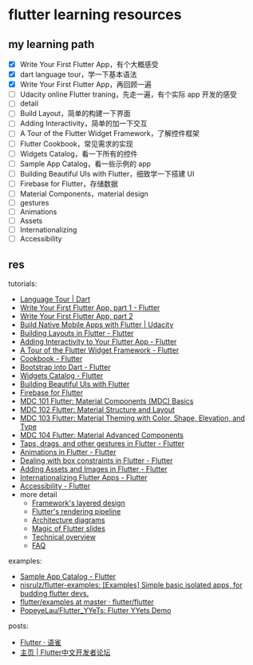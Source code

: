 # flutter learning resources

## my learning path

- [x] Write Your First Flutter App，有个大概感受
- [x] dart language tour，学一下基本语法
- [x] Write Your First Flutter App，再回顾一遍
- [ ] Udacity online Flutter traning，先走一遍，有个实际 app 开发的感受
- [ ] detail
- [ ] Build Layout，简单的构建一下界面
- [ ] Adding Interactivity，简单的加一下交互
- [ ] A Tour of the Flutter Widget Framework，了解控件框架
- [ ] Flutter Cookbook，常见需求的实现
- [ ] Widgets Catalog，看一下所有的控件
- [ ] Sample App Catalog，看一些示例的 app
- [ ] Building Beautiful UIs with Flutter，细致学一下搭建 UI
- [ ] Firebase for Flutter，存储数据
- [ ] Material Components，material design
- [ ] gestures
- [ ] Animations
- [ ] Assets
- [ ] Internationalizing
- [ ] Accessibility

## res

tutorials:

- [Language Tour | Dart](https://www.dartlang.org/guides/language/language-tour)
- [Write Your First Flutter App, part 1 - Flutter](https://flutter.io/get-started/codelab/)
- [Write Your First Flutter App, part 2](https://codelabs.developers.google.com/codelabs/first-flutter-app-pt2/#0)
- [Build Native Mobile Apps with Flutter | Udacity](https://www.udacity.com/course/build-native-mobile-apps-with-flutter--ud905)
- [Building Layouts in Flutter - Flutter](https://flutter.io/tutorials/layout/)
- [Adding Interactivity to Your Flutter App - Flutter](https://flutter.io/tutorials/interactive/)
- [A Tour of the Flutter Widget Framework - Flutter](https://flutter.io/widgets-intro/)
- [Cookbook - Flutter](https://flutter.io/cookbook/)
- [Bootstrap into Dart - Flutter](https://flutter.io/bootstrap-into-dart/)
- [Widgets Catalog - Flutter](https://flutter.io/widgets/)
- [Building Beautiful UIs with Flutter](https://codelabs.developers.google.com/codelabs/flutter/#0)
- [Firebase for Flutter](https://codelabs.developers.google.com/codelabs/flutter-firebase/#0)
- [MDC 101 Flutter: Material Components (MDC) Basics](https://codelabs.developers.google.com/codelabs/mdc-101-flutter/)
- [MDC 102 Flutter: Material Structure and Layout](https://codelabs.developers.google.com/codelabs/mdc-102-flutter/)
- [MDC 103 Flutter: Material Theming with Color, Shape, Elevation, and Type](https://codelabs.developers.google.com/codelabs/mdc-103-flutter/)
- [MDC 104 Flutter: Material Advanced Components](https://codelabs.developers.google.com/codelabs/mdc-104-flutter/)
- [Taps, drags, and other gestures in Flutter - Flutter](https://flutter.io/gestures/)
- [Animations in Flutter - Flutter](https://flutter.io/animations/)
- [Dealing with box constraints in Flutter - Flutter](https://flutter.io/layout/)
- [Adding Assets and Images in Flutter - Flutter](https://flutter.io/assets-and-images/)
- [Internationalizing Flutter Apps - Flutter](https://flutter.io/tutorials/internationalization/)
- [Accessibility - Flutter](https://flutter.io/accessibility/)
- more detail
  - [Framework's layered design](https://www.youtube.com/watch?v=dkyY9WCGMi0)
  - [Flutter's rendering pipeline](https://www.youtube.com/watch?v=UUfXWzp0-DU)
  - [Architecture diagrams](https://docs.google.com/presentation/d/1cw7A4HbvM_Abv320rVgPVGiUP2msVs7tfGbkgdrTy0I/edit?usp=sharing)
  - [Magic of Flutter slides](https://docs.google.com/presentation/d/1B3p0kP6NV_XMOimRV09Ms75ymIjU5gr6GGIX74Om_DE/edit?usp=sharing)
  - [Technical overview](https://flutter.io/technical-overview)
  - [FAQ](https://flutter.io/faq/)

examples:

- [Sample App Catalog - Flutter](https://flutter.io/catalog/samples/)
- [nisrulz/flutter-examples: [Examples] Simple basic isolated apps, for budding flutter devs.](https://github.com/nisrulz/flutter-examples)
- [flutter/examples at master · flutter/flutter](https://github.com/flutter/flutter/tree/master/examples)
- [PopeyeLau/Flutter_YYeTs: Flutter YYets Demo](https://github.com/PopeyeLau/Flutter_YYeTs)

posts:

- [Flutter · 语雀](https://www.yuque.com/xytech/flutter)
- [主页 | Flutter中文开发者论坛](http://flutter-dev.cn/)
